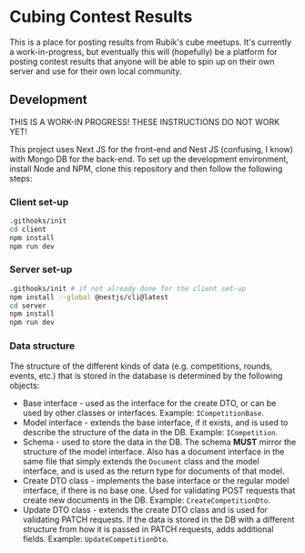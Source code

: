 # Cubing Contest Results

This is a place for posting results from Rubik's cube meetups. It's currently a work-in-progress, but eventually this will (hopefully) be a platform for posting contest results that anyone will be able to spin up on their own server and use for their own local community.

## Development

THIS IS A WORK-IN PROGRESS! THESE INSTRUCTIONS DO NOT WORK YET!

This project uses Next JS for the front-end and Nest JS (confusing, I know) with Mongo DB for the back-end. To set up the development environment, install Node and NPM, clone this repository and then follow the following steps:

### Client set-up

```bash
.githooks/init
cd client
npm install
npm run dev
```

### Server set-up

```bash
.githooks/init # if not already done for the client set-up
npm install --global @nestjs/cli@latest
cd server
npm install
npm run dev
```

### Data structure

The structure of the different kinds of data (e.g. competitions, rounds, events, etc.) that is stored in the database is determined by the following objects:

- Base interface - used as the interface for the create DTO, or can be used by other classes or interfaces. Example: `ICompetitionBase`.
- Model interface - extends the base interface, if it exists, and is used to describe the structure of the data in the DB. Example: `ICompetition`.
- Schema - used to store the data in the DB. The schema **MUST** mirror the structure of the model interface. Also has a document interface in the same file that simply extends the `Document` class and the model interface, and is used as the return type for documents of that model.
- Create DTO class - implements the base interface or the regular model interface, if there is no base one. Used for validating POST requests that create new documents in the DB. Example: `CreateCompetitionDto`.
- Update DTO class - extends the create DTO class and is used for validating PATCH requests. If the data is stored in the DB with a different structure from how it is passed in PATCH requests, adds additional fields. Example: `UpdateCompetitionDto`.
